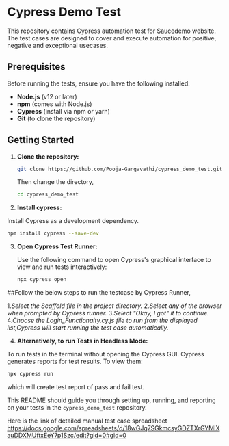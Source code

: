 # Cypress Demo Test

This repository contains Cypress automation test for [Saucedemo](https://www.saucedemo.com/v1/) website. The test cases are designed to cover and execute automation for positive, negative and exceptional usecases.

## Prerequisites

Before running the tests, ensure you have the following installed:

- **Node.js** (v12 or later)
- **npm** (comes with Node.js)
- **Cypress** (install via npm or yarn)
- **Git** (to clone the repository)

## Getting Started

1. **Clone the repository:**

   ```bash
   git clone https://github.com/Pooja-Gangavathi/cypress_demo_test.git
    ```
   Then change the directory,
   ```bash
   cd cypress_demo_test
   ```

3. **Install cypress:**

Install Cypress as a development dependency.
```bash
npm install cypress --save-dev
 ```

3. **Open Cypress Test Runner:**

   Use the following command to open Cypress's graphical interface to view and run tests interactively:

   ```bash
   npx cypress open
   ```
##Follow the below steps to run the testcase by Cypress Runner,

1.*Select the Scaffold file in the project directory.*
2.*Select any of the browser when prompted by Cypress runner.*
3.*Select "Okay, I got" it to continue.*
4.*Choose the Login_Functionalty.cy.js file to run from the displayed list,Cypress will start running the test case automatically.*

4. **Alternatively, to run Tests in Headless Mode:**

To run tests in the terminal without opening the Cypress GUI.
Cypress generates reports for test results. To view them:

   ```bash
   npx cypress run
   ```
which will create test report of pass and fail test.

   
This README should guide you through setting up, running, and reporting on your tests in the `cypress_demo_test` repository.


Here is the link of detailed manual test case spreadsheet
https://docs.google.com/spreadsheets/d/18wGJq7SGkmcsyGDZTXrGYMIXauDDXMUftxEeY7p1Szc/edit?gid=0#gid=0
